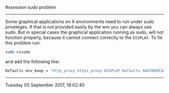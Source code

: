 #xsession sudo problem

-----------------------------------------

Some graphical applications on X environments need to run under sudo
priveleges. If that is not provided easily by the wm you can always use sudo.
But in special cases the graphical application running as sudo, will not
function properly, because it cannot connect correctly to the `DISPLAY`.
To fix this problem run:

```bash
sudo visudo
```

and add the following line:

```bash
Defaults env_keep = "http_proxy https_proxy DISPLAY Defaults XAUTHORIZATION XAUTHORITY TZ PS2 PS1 PATH LS_COLORS KRB5CCNAME HOSTNAME HOME DISPLA
```

-----------------------------------------
Tuesday 05 September 2017, 19:02:40
